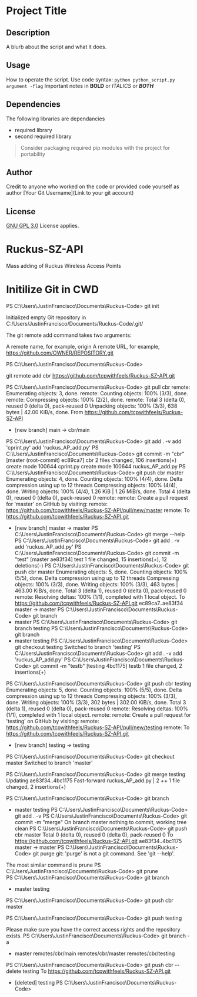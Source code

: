 # Project Title
## Description
A blurb about the script and what it does.

## Usage
How to operate the script. Use code syntax: `python python_script.py argument -flag`
Important notes in **BOLD** or *ITALICS* or **_BOTH_**

## Dependencies
The following libraries are dependancies
- required library
- second required library
> Consider packaging required pip modules with the project for portability

## Author
Credit to anyone who worked on the code or provided code
yourself as author
[Your Git Username](Link to your git account)

## License
[GNU GPL 3.0](LICENSE) License applies.










# Ruckus-SZ-API
Mass adding of Ruckus Wireless Access Points

# Initilize Git in CWD
PS C:\Users\JustinFrancisco\Documents\Ruckus-Code> git init

Initialized empty Git repository in C:/Users/JustinFrancisco/Documents/Ruckus-Code/.git/

The git remote add command takes two arguments:

A remote name, for example, origin
A remote URL, for example, https://github.com/OWNER/REPOSITORY.git

PS C:\Users\JustinFrancisco\Documents\Ruckus-Code> 

git remote add cbr https://github.com/tcpwithfeels/Ruckus-SZ-API.git

PS C:\Users\JustinFrancisco\Documents\Ruckus-Code> git pull cbr
remote: Enumerating objects: 3, done.
remote: Counting objects: 100% (3/3), done.
remote: Compressing objects: 100% (2/2), done.
remote: Total 3 (delta 0), reused 0 (delta 0), pack-reused 0
Unpacking objects: 100% (3/3), 638 bytes | 42.00 KiB/s, done.
From https://github.com/tcpwithfeels/Ruckus-SZ-API
 * [new branch]      main       -> cbr/main  
 
PS C:\Users\JustinFrancisco\Documents\Ruckus-Code> git add . -v
add 'cprint.py'
add 'ruckus_AP_add.py'
PS C:\Users\JustinFrancisco\Documents\Ruckus-Code> git commit -m "cbr" 
[master (root-commit) ec89ca7] cbr
 2 files changed, 106 insertions(+)
 create mode 100644 cprint.py
 create mode 100644 ruckus_AP_add.py
PS C:\Users\JustinFrancisco\Documents\Ruckus-Code> git push cbr master
Enumerating objects: 4, done.
Counting objects: 100% (4/4), done.
Delta compression using up to 12 threads
Compressing objects: 100% (4/4), done.
Writing objects: 100% (4/4), 1.26 KiB | 1.26 MiB/s, done.
Total 4 (delta 0), reused 0 (delta 0), pack-reused 0
remote: 
remote: Create a pull request for 'master' on GitHub by visiting:
remote:      https://github.com/tcpwithfeels/Ruckus-SZ-API/pull/new/master
remote:
To https://github.com/tcpwithfeels/Ruckus-SZ-API.git
 * [new branch]      master -> master
PS C:\Users\JustinFrancisco\Documents\Ruckus-Code> git merge --help     
PS C:\Users\JustinFrancisco\Documents\Ruckus-Code> git add . -v    
add 'ruckus_AP_add.py'
PS C:\Users\JustinFrancisco\Documents\Ruckus-Code> git commit -m "test"
[master ae83f34] test
 1 file changed, 15 insertions(+), 12 deletions(-)
PS C:\Users\JustinFrancisco\Documents\Ruckus-Code> git push cbr master
Enumerating objects: 5, done.
Counting objects: 100% (5/5), done.
Delta compression using up to 12 threads
Compressing objects: 100% (3/3), done.
Writing objects: 100% (3/3), 463 bytes | 463.00 KiB/s, done.
Total 3 (delta 1), reused 0 (delta 0), pack-reused 0
remote: Resolving deltas: 100% (1/1), completed with 1 local object.
To https://github.com/tcpwithfeels/Ruckus-SZ-API.git
   ec89ca7..ae83f34  master -> master
PS C:\Users\JustinFrancisco\Documents\Ruckus-Code> git branch
* master
PS C:\Users\JustinFrancisco\Documents\Ruckus-Code> git branch testing
PS C:\Users\JustinFrancisco\Documents\Ruckus-Code> git branch
* master
  testing
PS C:\Users\JustinFrancisco\Documents\Ruckus-Code> git checkout testing
Switched to branch 'testing'
PS C:\Users\JustinFrancisco\Documents\Ruckus-Code> git add . -v
add 'ruckus_AP_add.py'
PS C:\Users\JustinFrancisco\Documents\Ruckus-Code> git commit -m "testb"
[testing 4bc1175] testb
 1 file changed, 2 insertions(+)

PS C:\Users\JustinFrancisco\Documents\Ruckus-Code> git push cbr testing
Enumerating objects: 5, done.
Counting objects: 100% (5/5), done.
Delta compression using up to 12 threads
Compressing objects: 100% (3/3), done.
Writing objects: 100% (3/3), 302 bytes | 302.00 KiB/s, done.
Total 3 (delta 1), reused 0 (delta 0), pack-reused 0
remote: Resolving deltas: 100% (1/1), completed with 1 local object.
remote: 
remote: Create a pull request for 'testing' on GitHub by visiting:
remote:      https://github.com/tcpwithfeels/Ruckus-SZ-API/pull/new/testing
remote:
To https://github.com/tcpwithfeels/Ruckus-SZ-API.git
 * [new branch]      testing -> testing

PS C:\Users\JustinFrancisco\Documents\Ruckus-Code> git checkout master
Switched to branch 'master'

PS C:\Users\JustinFrancisco\Documents\Ruckus-Code> git merge testing 
Updating ae83f34..4bc1175
Fast-forward
 ruckus_AP_add.py | 2 ++
 1 file changed, 2 insertions(+)

PS C:\Users\JustinFrancisco\Documents\Ruckus-Code> git branch
* master
  testing
PS C:\Users\JustinFrancisco\Documents\Ruckus-Code> git add . -v
PS C:\Users\JustinFrancisco\Documents\Ruckus-Code> git commit -m "merge"
On branch master
nothing to commit, working tree clean
PS C:\Users\JustinFrancisco\Documents\Ruckus-Code> git push cbr master
Total 0 (delta 0), reused 0 (delta 0), pack-reused 0
To https://github.com/tcpwithfeels/Ruckus-SZ-API.git
   ae83f34..4bc1175  master -> master
PS C:\Users\JustinFrancisco\Documents\Ruckus-Code> git purge 
git: 'purge' is not a git command. See 'git --help'.

The most similar command is
        prune
PS C:\Users\JustinFrancisco\Documents\Ruckus-Code> git prune   
PS C:\Users\JustinFrancisco\Documents\Ruckus-Code> git branch
* master
  testing
  
PS C:\Users\JustinFrancisco\Documents\Ruckus-Code> git push cbr master

PS C:\Users\JustinFrancisco\Documents\Ruckus-Code> git push testing

Please make sure you have the correct access rights
and the repository exists.
PS C:\Users\JustinFrancisco\Documents\Ruckus-Code> git branch -a
* master
  remotes/cbr/main
  remotes/cbr/master
  remotes/cbr/testing

PS C:\Users\JustinFrancisco\Documents\Ruckus-Code> git push cbr --delete testing
To https://github.com/tcpwithfeels/Ruckus-SZ-API.git
 - [deleted]         testing
PS C:\Users\JustinFrancisco\Documents\Ruckus-Code>
